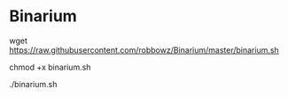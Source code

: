 # Binarium

wget https://raw.githubusercontent.com/robbowz/Binarium/master/binarium.sh

chmod +x binarium.sh

./binarium.sh
